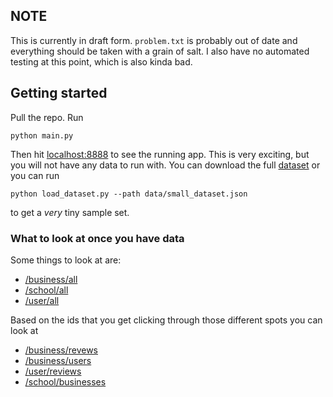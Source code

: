 ## NOTE

This is currently in draft form. `problem.txt` is probably out of date and everything
should be taken with a grain of salt. I also have no automated testing at this point,
which is also kinda bad.

## Getting started

Pull the repo. Run

	python main.py

Then hit [localhost:8888](http://localhost:8888) to see the running app. This is very exciting, but you will
not have any data to run with. You can download the full [dataset](http://www.yelp.com/academic_dataset)
or you can run

	python load_dataset.py --path data/small_dataset.json

to get a *very* tiny sample set.

### What to look at once you have data

Some things to look at are:

 * [/business/all](http://localhost:8888/business/all)
 * [/school/all](http://localhost:8888/school/all)
 * [/user/all](http://localhost:8888/user/all)

Based on the ids that you get clicking through those different spots you can look at 

 * [/business/revews](http://localhost:8888/business/reviews)
 * [/business/users](http://localhost:8888/business/users)
 * [/user/reviews](http://localhost:8888/user/reviews)
 * [/school/businesses](http://localhost:8888/school/businesses)
